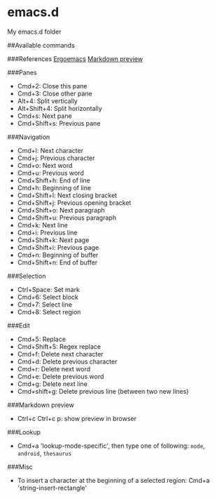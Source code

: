 emacs.d
=======
My emacs.d folder

##Available commands

###References
[Ergoemacs](https://ergoemacs.github.io/)
[Markdown preview](http://jblevins.org/projects/markdown-mode/)

###Panes

- Cmd+2:         Close this pane
- Cmd+3:         Close other pane
- Alt+4:         Split vertically
- Alt+Shift+4:   Split horizontally
- Cmd+s:         Next pane
- Cmd+Shift+s:   Previous pane

###Navigation

- Cmd+l:         Next character
- Cmd+j:         Previous character
- Cmd+o:         Next word
- Cmd+u:         Previous word
- Cmd+Shift+h:   End of line
- Cmd+h:         Beginning of line
- Cmd+Shift+l:   Next closing bracket
- Cmd+Shift+j:   Previous opening bracket
- Cmd+Shift+o:   Next paragraph
- Cmd+Shift+u:   Previous paragraph
- Cmd+k:         Next line
- Cmd+i:         Previous line
- Cmd+Shift+k:   Next page
- Cmd+Shift+i:   Previous page
- Cmd+n:         Beginning of buffer
- Cmd+Shift+n:   End of buffer

###Selection

- Ctrl+Space:    Set mark
- Cmd+6:         Select block
- Cmd+7:         Select line
- Cmd+8:         Select region

###Edit

- Cmd+5:         Replace
- Cmd+Shift+5:   Regex replace
- Cmd+f:         Delete next character
- Cmd+d:         Delete previous character
- Cmd+r:         Delete next word
- Cmd+e:         Delete previous word
- Cmd+g:         Delete next line
- Cmd+shift+g:   Delete previous line (between two new lines)

###Markdown preview

- Ctrl+c Ctrl+c p: show preview in browser


###Lookup

- Cmd+a 'lookup-mode-specific', then type one of following: `node`, `android`, `thesaurus`

###Misc

- To insert a character at the beginning of a selected region:  Cmd+a 'string-insert-rectangle'
